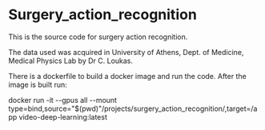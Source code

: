 # Surgery_action_recognition
This is the source code for surgery action recognition.

The data used was acquired in University of Athens, Dept. of Medicine, 
Medical Physics Lab by Dr C. Loukas.

There is a dockerfile to build a docker image and run the code.
After the image is built run:

docker run -it --gpus all  --mount type=bind,source="$(pwd)"/projects/surgery_action_recognition/,target=/app video-deep-learning:latest